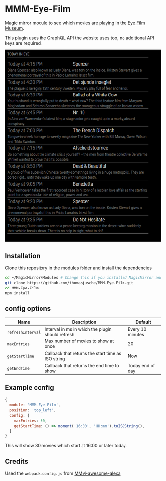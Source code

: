 # MMM-Eye-Film

Magic mirror module to see which movies are playing in the [Eye Film Museum](https://www.eyefilm.nl/).

This plugin uses the GraphQL API the website uses too, no additional API keys are required.

![Picture of the plugin showing todays movies](img/eye-film.png)

## Installation

Clone this repository in the modules folder and install the dependencies

```bash
cd ~/MagicMirror/Modules # Change this if you installed MagicMirror another folder
git clone https://github.com/thomasjusche/MMM-Eye-Film.git
cd MMM-Eye-Film
npm install
```

## config options

| Name              | Description                                        | Default          |
| ----------------- | -------------------------------------------------- | ---------------- |
| `refreshInterval` | Interval in ms in which the plugin should refresh  | Every 10 minutes |
| `maxEntries`      | Max number of movies to show at once               | 20               |
| `getStartTime`    | Callback that returns the start time as ISO string | Now              |
| `getEndTime`      | Callback that returns the end time to show         | Today end of day |

## Example config

```js
{
  module: 'MMM-Eye-Film',
  position: 'top_left',
  config: {
    maxEntries: 30,
    getStartTime: () => moment('16:00', 'HH:mm').toISOString(),
  }
}
```

This will show 30 movies which start at 16:00 or later today.

## Credits

Used the `webpack.config.js` from [MMM-awesome-alexa](https://github.com/dolanmiu/MMM-awesome-alexa)
